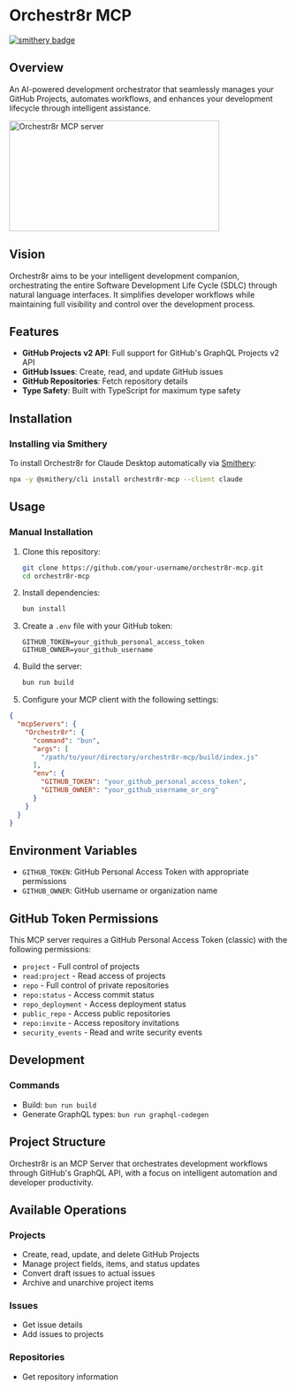 # Orchestr8r MCP

[![smithery badge](https://smithery.ai/badge/orchestr8r-mcp)](https://smithery.ai/server/orchestr8r-mcp)

## Overview

An AI-powered development orchestrator that seamlessly manages your GitHub Projects, automates workflows, and enhances your development lifecycle through intelligent assistance.

<a href="https://glama.ai/mcp/servers/orchestr8r-mcp">
  <img width="380" height="200" src="https://glama.ai/mcp/servers/orchestr8r-mcp/badge" alt="Orchestr8r MCP server" />
</a>

## Vision

Orchestr8r aims to be your intelligent development companion, orchestrating the entire Software Development Life Cycle (SDLC) through natural language interfaces. It simplifies developer workflows while maintaining full visibility and control over the development process.

## Features

- **GitHub Projects v2 API**: Full support for GitHub's GraphQL Projects v2 API
- **GitHub Issues**: Create, read, and update GitHub issues
- **GitHub Repositories**: Fetch repository details
- **Type Safety**: Built with TypeScript for maximum type safety

## Installation

### Installing via Smithery

To install Orchestr8r for Claude Desktop automatically via [Smithery](https://smithery.ai/server/orchestr8r-mcp):

```bash
npx -y @smithery/cli install orchestr8r-mcp --client claude
```

## Usage

### Manual Installation

1. Clone this repository:
   ```bash
   git clone https://github.com/your-username/orchestr8r-mcp.git
   cd orchestr8r-mcp
   ```

2. Install dependencies:
   ```bash
   bun install
   ```

3. Create a `.env` file with your GitHub token:
   ```
   GITHUB_TOKEN=your_github_personal_access_token
   GITHUB_OWNER=your_github_username
   ```

4. Build the server:
   ```bash
   bun run build
   ```

5. Configure your MCP client with the following settings:

```json
{
  "mcpServers": {
    "Orchestr8r": {
      "command": "bun",
      "args": [
        "/path/to/your/directory/orchestr8r-mcp/build/index.js"
      ],
      "env": {
        "GITHUB_TOKEN": "your_github_personal_access_token",
        "GITHUB_OWNER": "your_github_username_or_org"
      }
    }
  }
}
```

## Environment Variables

- `GITHUB_TOKEN`: GitHub Personal Access Token with appropriate permissions
- `GITHUB_OWNER`: GitHub username or organization name

## GitHub Token Permissions

This MCP server requires a GitHub Personal Access Token (classic) with the following permissions:

- `project` - Full control of projects
- `read:project` - Read access of projects
- `repo` - Full control of private repositories
- `repo:status` - Access commit status
- `repo_deployment` - Access deployment status
- `public_repo` - Access public repositories
- `repo:invite` - Access repository invitations
- `security_events` - Read and write security events

## Development

### Commands

- Build: `bun run build`
- Generate GraphQL types: `bun run graphql-codegen`

## Project Structure

Orchestr8r is an MCP Server that orchestrates development workflows through GitHub's GraphQL API, with a focus on intelligent automation and developer productivity.

## Available Operations

### Projects
- Create, read, update, and delete GitHub Projects
- Manage project fields, items, and status updates
- Convert draft issues to actual issues
- Archive and unarchive project items

### Issues
- Get issue details
- Add issues to projects

### Repositories
- Get repository information
